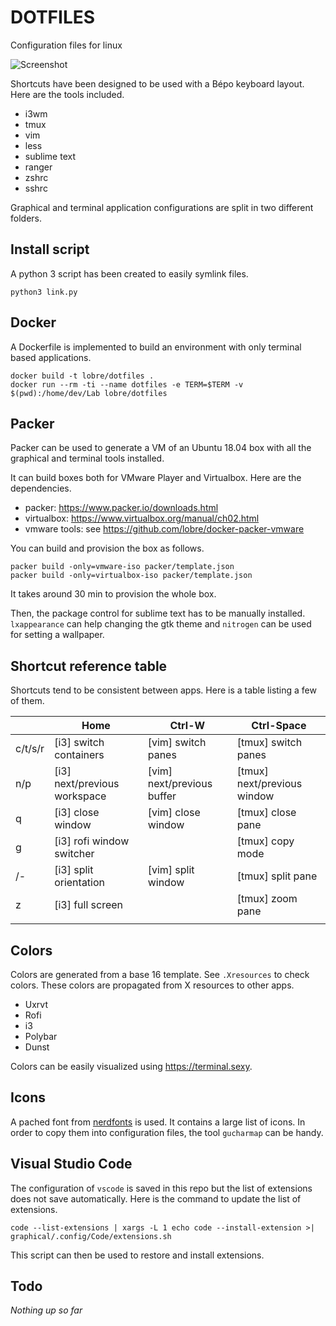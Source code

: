 # DOTFILES

Configuration files for linux

![Screenshot](https://github.com/lobre/dotfiles/raw/master/screenshot.png)

Shortcuts have been designed to be used with a Bépo keyboard layout. Here are the tools included.

 - i3wm
 - tmux
 - vim
 - less
 - sublime text
 - ranger
 - zshrc
 - sshrc

Graphical and terminal application configurations are split in two different folders.

## Install script

A python 3 script has been created to easily symlink files.

    python3 link.py

## Docker

A Dockerfile is implemented to build an environment with only terminal based applications.

    docker build -t lobre/dotfiles .
    docker run --rm -ti --name dotfiles -e TERM=$TERM -v $(pwd):/home/dev/Lab lobre/dotfiles

## Packer

Packer can be used to generate a VM of an Ubuntu 18.04 box with all the graphical and terminal tools installed.

It can build boxes both for VMware Player and Virtualbox. Here are the dependencies.
 - packer: https://www.packer.io/downloads.html
 - virtualbox: https://www.virtualbox.org/manual/ch02.html
 - vmware tools: see https://github.com/lobre/docker-packer-vmware

You can build and provision the box as follows.

    packer build -only=vmware-iso packer/template.json
    packer build -only=virtualbox-iso packer/template.json

It takes around 30 min to provision the whole box.

Then, the package control for sublime text has to be manually installed. `lxappearance` can help changing the gtk theme and `nitrogen` can be used for setting a wallpaper.

## Shortcut reference table

Shortcuts tend to be consistent between apps. Here is a table listing a few of them.

|                            | Home                            | Ctrl-W                         | Ctrl-Space                     |
| -------------------------- | ------------------------------- | ------------------------------ | ------------------------------ |
| c/t/s/r                    | [i3] switch containers          | [vim] switch panes             | [tmux] switch panes            |
| n/p                        | [i3] next/previous workspace    | [vim] next/previous buffer     | [tmux] next/previous window    |
| q                          | [i3] close window               | [vim] close window             | [tmux] close pane              |
| g                          | [i3] rofi window switcher       |                                | [tmux] copy mode               |
| /-                         | [i3] split orientation          | [vim] split window             | [tmux] split pane              |
| z                          | [i3] full screen                |                                | [tmux] zoom pane               |
|                            |                                 |                                |                                |

## Colors

Colors are generated from a base 16 template. See `.Xresources` to check colors. These colors are propagated from X resources to other apps.

 - Uxrvt
 - Rofi
 - i3
 - Polybar
 - Dunst

Colors can be easily visualized using https://terminal.sexy.

## Icons

A pached font from [nerdfonts](https://nerdfonts.com) is used. It contains a large list of icons. In order to copy them into configuration files, the tool `gucharmap` can be handy.

## Visual Studio Code

The configuration of `vscode` is saved in this repo but the list of extensions does not save automatically. Here is the command to update the list of extensions.

    code --list-extensions | xargs -L 1 echo code --install-extension >| graphical/.config/Code/extensions.sh

This script can then be used to restore and install extensions.

## Todo

*Nothing up so far*
